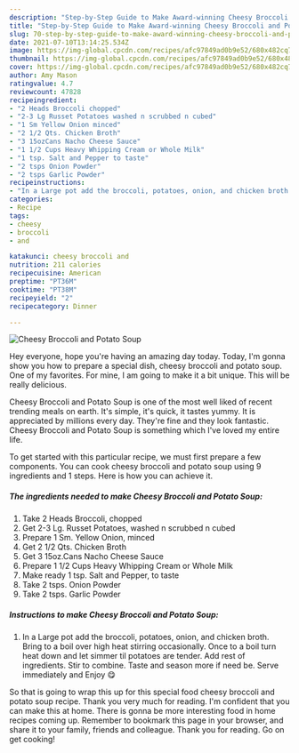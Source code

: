 ```yaml
---
description: "Step-by-Step Guide to Make Award-winning Cheesy Broccoli and Potato Soup"
title: "Step-by-Step Guide to Make Award-winning Cheesy Broccoli and Potato Soup"
slug: 70-step-by-step-guide-to-make-award-winning-cheesy-broccoli-and-potato-soup
date: 2021-07-10T13:14:25.534Z
image: https://img-global.cpcdn.com/recipes/afc97849ad0b9e52/680x482cq70/cheesy-broccoli-and-potato-soup-recipe-main-photo.jpg
thumbnail: https://img-global.cpcdn.com/recipes/afc97849ad0b9e52/680x482cq70/cheesy-broccoli-and-potato-soup-recipe-main-photo.jpg
cover: https://img-global.cpcdn.com/recipes/afc97849ad0b9e52/680x482cq70/cheesy-broccoli-and-potato-soup-recipe-main-photo.jpg
author: Amy Mason
ratingvalue: 4.7
reviewcount: 47828
recipeingredient:
- "2 Heads Broccoli chopped"
- "2-3 Lg Russet Potatoes washed n scrubbed n cubed"
- "1 Sm Yellow Onion minced"
- "2 1/2 Qts. Chicken Broth"
- "3 15ozCans Nacho Cheese Sauce"
- "1 1/2 Cups Heavy Whipping Cream or Whole Milk"
- "1 tsp. Salt and Pepper to taste"
- "2 tsps Onion Powder"
- "2 tsps Garlic Powder"
recipeinstructions:
- "In a Large pot add the broccoli, potatoes, onion, and chicken broth. Bring to a boil over high heat stirring occasionally. Once to a boil turn heat down and let simmer til potatoes are tender. Add rest of ingredients. Stir to combine. Taste and season more if need be. Serve immediately and Enjoy 😋"
categories:
- Recipe
tags:
- cheesy
- broccoli
- and

katakunci: cheesy broccoli and 
nutrition: 211 calories
recipecuisine: American
preptime: "PT36M"
cooktime: "PT38M"
recipeyield: "2"
recipecategory: Dinner

---
```



![Cheesy Broccoli and Potato Soup](https://img-global.cpcdn.com/recipes/afc97849ad0b9e52/680x482cq70/cheesy-broccoli-and-potato-soup-recipe-main-photo.jpg)

Hey everyone, hope you're having an amazing day today. Today, I'm gonna show you how to prepare a special dish, cheesy broccoli and potato soup. One of my favorites. For mine, I am going to make it a bit unique. This will be really delicious.

Cheesy Broccoli and Potato Soup is one of the most well liked of recent trending meals on earth. It's simple, it's quick, it tastes yummy. It is appreciated by millions every day. They're fine and they look fantastic. Cheesy Broccoli and Potato Soup is something which I've loved my entire life.




To get started with this particular recipe, we must first prepare a few components. You can cook cheesy broccoli and potato soup using 9 ingredients and 1 steps. Here is how you can achieve it.

<!--inarticleads1-->

##### The ingredients needed to make Cheesy Broccoli and Potato Soup:

1. Take 2 Heads Broccoli, chopped
1. Get 2-3 Lg. Russet Potatoes, washed n scrubbed n cubed
1. Prepare 1 Sm. Yellow Onion, minced
1. Get 2 1/2 Qts. Chicken Broth
1. Get 3 15oz.Cans Nacho Cheese Sauce
1. Prepare 1 1/2 Cups Heavy Whipping Cream or Whole Milk
1. Make ready 1 tsp. Salt and Pepper, to taste
1. Take 2 tsps. Onion Powder
1. Take 2 tsps. Garlic Powder




<!--inarticleads2-->

##### Instructions to make Cheesy Broccoli and Potato Soup:

1. In a Large pot add the broccoli, potatoes, onion, and chicken broth. Bring to a boil over high heat stirring occasionally. Once to a boil turn heat down and let simmer til potatoes are tender. Add rest of ingredients. Stir to combine. Taste and season more if need be. Serve immediately and Enjoy 😋




So that is going to wrap this up for this special food cheesy broccoli and potato soup recipe. Thank you very much for reading. I'm confident that you can make this at home. There is gonna be more interesting food in home recipes coming up. Remember to bookmark this page in your browser, and share it to your family, friends and colleague. Thank you for reading. Go on get cooking!
